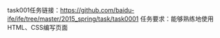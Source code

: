 


task001任务链接：https://github.com/baidu-ife/ife/tree/master/2015_spring/task/task0001
任务要求：能够熟练地使用HTML、CSS编写页面
